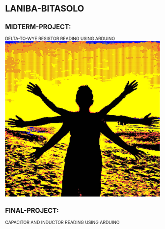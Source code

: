 # LANIBA-BITASOLO
## MIDTERM-PROJECT:
DELTA-TO-WYE RESISTOR READING USING ARDUINO
<br>
[![INSERT YOUR PICTURE HERE](https://raw.githubusercontent.com/maxangelo987/MAXANGELO987.GITHUB.IO/master/images/maks.jpg)]()


## FINAL-PROJECT:
CAPACITOR AND INDUCTOR READING USING ARDUINO
